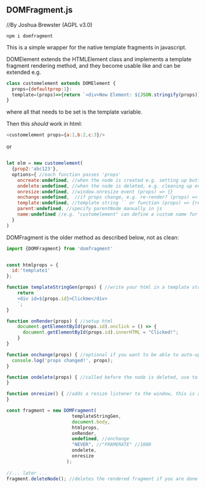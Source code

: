 ## DOMFragment.js
//By Joshua Brewster (AGPL v3.0)


`npm i domfragment`


This is a simple wrapper for the native template fragments in javascript.

DOMElement extends the HTMLElement class and implements a template fragment rendering method, and they become usable like <customelement/> 
and can be extended e.g. 

```js
class customelement extends DOMElement { 
  props={defaultprop:1}:
  template=(props)=>{return `<div>New Element: ${JSON.stringify(props)}</div>`} 
}
```
 
where all that needs to be set is the template variable.

Then this *should* work in html:

```js
<customelement props={a:1,b:2,c:3}/>
```

or

```js

let elm = new customelement(
  {prop2:'abc123'},
  options={ //each function passes 'props'        
    oncreate:undefined, //when the node is created e.g. setting up buttons (props) => {}
    ondelete:undefined, //when the node is deleted, e.g. cleaning up events (props) => {}
    onresize:undefined, //window.onresize event (props) => {}
    onchange:undefined,  //if props change, e.g. re-render? (props) => {}
    template:undefined, //template string `` or function (props) => {return `e.g. ${props}`;}
    parent:undefined, //specify parentNode manually in js
    name:undefined //e.g. "customelement" can define a custom name for the element here instead of using the class name. Removes need to extend the class
  }
)

```


DOMFragment is the older method as described below, not as clean:


```js
import {DOMFragment} from 'domfragment'


const htmlprops = {
  id:'template1'
};

function templateStringGen(props) { //write your html in a template string
    return `
    <div id=${props.id}>Clickme</div>
    `;
}

function onRender(props) { //setup html
    document.getElementById(props.id).onclick = () => { 
      document.getElementById(props.id).innerHTML = "Clicked!"; 
    }
}

function onchange(props) { //optional if you want to be able to auto-update the html with changes to the properties, not recommended if you only want to update single divs
  console.log('props changed!', props);
}

function ondelete(props) { //called before the node is deleted, use to clean up animation loops and event listeners
}

function onresize() { //adds a resize listener to the window, this is automatically cleaned up when you delete the node.
}

const fragment = new DOMFragment(
                        templateStringGen,
                        document.body,
                        htmlprops,
                        onRender,
                        undefined, //onchange
                        "NEVER", //"FRAMERATE" //1000
                        ondelete,
                        onresize
                      ); 
                      
//... later ...
fragment.deleteNode(); //deletes the rendered fragment if you are done with it.


```
